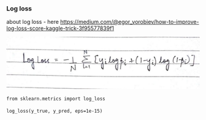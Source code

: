 

### Log loss

about log loss - here https://medium.com/@egor_vorobiev/how-to-improve-log-loss-score-kaggle-trick-3f95577839f1

![alt text](https://github.com/popikeyshen/data_science/blob/master/photo_2020-08-25_22-48-28.jpg)

```
from sklearn.metrics import log_loss

log_loss(y_true, y_pred, eps=1e-15)
```


